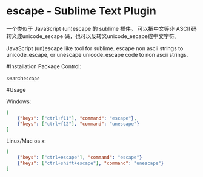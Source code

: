 # escape - Sublime Text Plugin

一个类似于 JavaScript (un)escape 的 sublime 插件。
可以把中文等非 ASCII 码转义成unicode_escape 码，也可以反转义unicode_escape成中文字符。

JavaScript (un)escape like tool for sublime. escape non ascii strings to unicode_escape, or unescape unicode_escape code to non ascii strings.

#Installation
Package Control:

search`escape`

#Usage

Windows:
```json
[
    {"keys": ["ctrl+f11"], "command": "escape"},
    {"keys": ["ctrl+f12"], "command": "unescape"}
]
```

Linux/Mac os x:
```json
[
    {"keys": ["ctrl+escape"], "command": "escape"}
    {"keys": ["ctrl+shift+escape"], "command": "unescape"}
]
```

